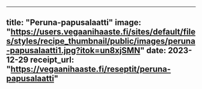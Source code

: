 
---
title: "Peruna-papusalaatti"
image: "https://users.vegaanihaaste.fi/sites/default/files/styles/recipe_thumbnail/public/images/peruna-papusalaatti1.jpg?itok=un8xjSMN"
date: 2023-12-29
receipt_url: "https://vegaanihaaste.fi/reseptit/peruna-papusalaatti"
---
